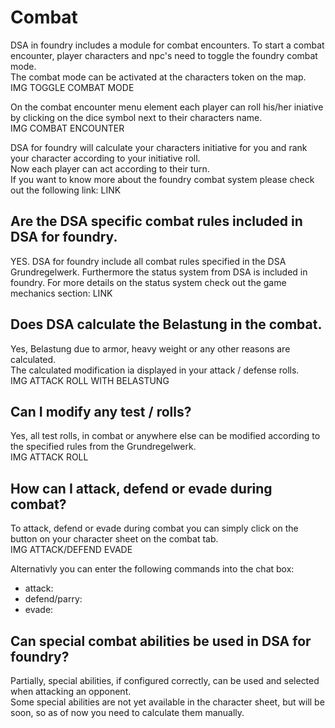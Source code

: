 # Combat  
DSA in foundry includes a module for combat encounters. To start a combat encounter, player characters and npc's need to toggle the foundry combat mode.  
The combat mode can be activated at the characters token on the map.  
IMG TOGGLE COMBAT MODE
  
On the combat encounter menu element each player can roll his/her iniative by clicking on the dice symbol next to their characters name.  
IMG COMBAT ENCOUNTER  
 
DSA for foundry will calculate your characters initiative for you and rank your character according to your initiative roll.  
Now each player can act according to their turn.  
If you want to know more about the foundry combat system please check out the following link: LINK  

## Are the DSA specific combat rules included in DSA for foundry.  
YES. DSA for foundry include all combat rules specified in the DSA Grundregelwerk.
Furthermore the status system from DSA is included in foundry. For more details on the status system check out the game mechanics section: LINK

## Does DSA calculate the Belastung in the combat.
Yes, Belastung due to armor, heavy weight or any other reasons are calculated.  
The calculated modification ia displayed in your attack / defense rolls.  
IMG ATTACK ROLL WITH BELASTUNG

## Can I modify any test / rolls?
Yes, all test rolls, in combat or anywhere else can be modified according to the specified rules from the Grundregelwerk.  
IMG ATTACK ROLL  

## How can I attack, defend or evade during combat?
To attack, defend or evade during combat you can simply click on the button on your character sheet on the combat tab.  
IMG ATTACK/DEFEND EVADE  

Alternativly you can enter the following commands into the chat box:
* attack:
* defend/parry:
* evade:

## Can special combat abilities be used in DSA for foundry?
Partially, special abilities, if configured correctly, can be used and selected when attacking an opponent.  
Some special abilities are not yet available in the character sheet, but will be soon, so as of now you need to calculate them manually.
